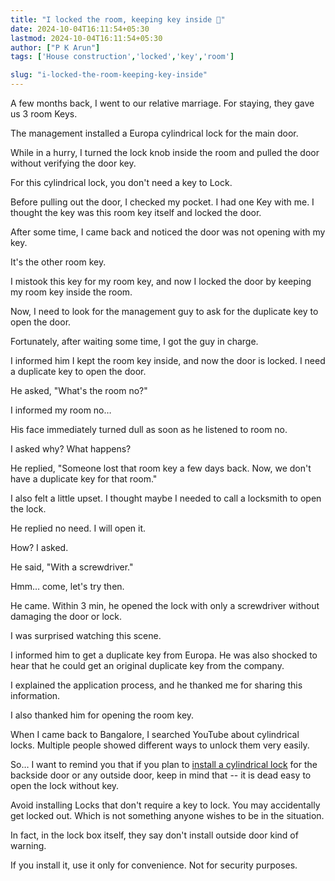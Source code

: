 ```yaml
---
title: "I locked the room, keeping key inside 🙁"
date: 2024-10-04T16:11:54+05:30
lastmod: 2024-10-04T16:11:54+05:30
author: ["P K Arun"]
tags: ['House construction','locked','key','room']

slug: "i-locked-the-room-keeping-key-inside"
---
```


A few months back, I went to our relative marriage. For staying, they gave us 3 room Keys.

The management installed a Europa cylindrical lock for the main door.

While in a hurry, I turned the lock knob inside the room and pulled the door without verifying the door key.

For this cylindrical lock, you don't need a key to Lock.

Before pulling out the door, I checked my pocket. I had one Key with me. I thought the key was this room key itself and locked the door.

After some time, I came back and noticed the door was not opening with my key.

It's the other room key.

I mistook this key for my room key, and now I locked the door by keeping my room key inside the room.

Now, I need to look for the management guy to ask for the duplicate key to open the door.

Fortunately, after waiting some time, I got the guy in charge.

I informed him I kept the room key inside, and now the door is locked. I need a duplicate key to open the door.

He asked, "What's the room no?"

I informed my room no…

His face immediately turned dull as soon as he listened to room no.

I asked why? What happens?

He replied, "Someone lost that room key a few days back. Now, we don't have a duplicate key for that room."

I also felt a little upset. I thought maybe I needed to call a locksmith to open the lock.

He replied no need. I will open it.

How? I asked.

He said, "With a screwdriver."

Hmm… come, let's try then.

He came. Within 3 min, he opened the lock with only a screwdriver without damaging the door or lock.

I was surprised watching this scene.

I informed him to get a duplicate key from Europa. He was also shocked to hear that he could get an original duplicate key from the company.

I explained the application process, and he thanked me for sharing this information.

I also thanked him for opening the room key.

When I came back to Bangalore, I searched YouTube about cylindrical locks. Multiple people showed different ways to unlock them very easily.

So… I want to remind you that if you plan to [install a cylindrical lock](https://www.amazon.in/s?k=Europa+cylindrical+lock&crid=GJJRZA8IT2M2&sprefix=europa+cylindrical+lock%2Caps%2C193&linkCode=ll2&tag=newsite0003-21&linkId=2df223d17b08069b34a4ed8554c95b20&language=en_IN&ref_=as_li_ss_tl) for the backside door or any outside door, keep in mind that -- it is dead easy to open the lock without key.

Avoid installing Locks that don't require a key to lock. You may accidentally get locked out. Which is not something anyone wishes to be in the situation.

In fact, in the lock box itself, they say don't install outside door kind of warning.

If you install it, use it only for convenience. Not for security purposes.